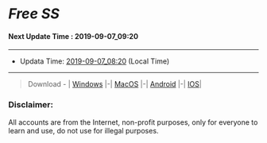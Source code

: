 
# *Free SS*

#### Next Update Time : 2019-09-07_09:20

---
* Updata Time: [2019-09-07_08:20](https://github.com/Geek-007/free-SS/blob/master/2019-09-07_08:20_FreeSS.txt) (Local Time)
---

> Download - | [Windows](https://github.com/shadowsocks/shadowsocks-windows/releases) |-| [MacOS](https://github.com/shadowsocks/shadowsocks-iOS/releases) |-| [Android](https://github.com/shadowsocks/shadowsocks-android/releases) |-| [IOS](https://itunes.apple.com/us/)|

### Disclaimer:
All accounts are from the Internet, non-profit purposes, only for everyone to learn and use, do not use for illegal purposes.
<br>
